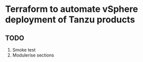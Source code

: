 # Terraform to automate vSphere deployment of Tanzu products

## TODO

1. Smoke test
2. Modulerise sections
